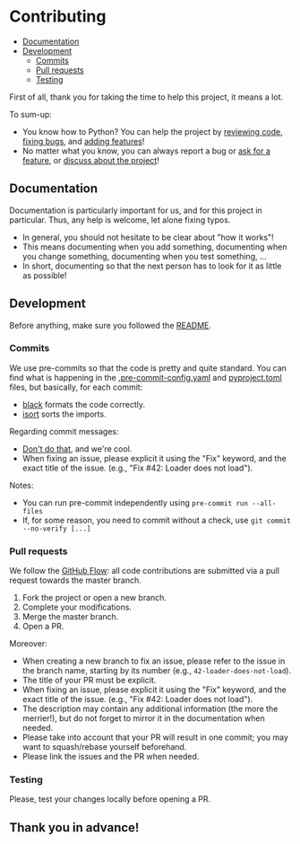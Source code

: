 # Contributing

- [Documentation](#documentation)
- [Development](#development)
  * [Commits](#commits)
  * [Pull requests](#pull-requests)
  * [Testing](#testing)

First of all, thank you for taking the time to help this project, it means a lot.

To sum-up:
* You know how to Python? You can help the project by [reviewing code](https://github.com/Amustache/Flask-Project-Base/pulls), [fixing bugs](https://github.com/Amustache/Flask-Project-Base/issues), and [adding features](https://github.com/Amustache/Flask-Project-Base/issues)!
* No matter what you know, you can always report a bug or [ask for a feature](https://github.com/Amustache/Flask-Project-Base/issues), or [discuss about the project](https://github.com/Amustache/Flask-Project-Base/discussions)!

## Documentation

Documentation is particularly important for us, and for this project in particular. Thus, any help is welcome, let alone fixing typos.

- In general, you should not hesitate to be clear about "how it works"!
- This means documenting when you add something, documenting when you change something, documenting when you test something, ...
- In short, documenting so that the next person has to look for it as little as possible!

## Development

Before anything, make sure you followed the [README](./README.md).

### Commits

We use pre-commits so that the code is pretty and quite standard. You can find what is happening in the [.pre-commit-config.yaml](./.pre-commit-config.yaml) and [pyproject.toml](./pyproject.toml) files, but basically, for each commit:

- [black](https://github.com/psf/black) formats the code correctly.
- [isort](https://pycqa.github.io/isort/) sorts the imports.

Regarding commit messages:
- [Don't do that](https://xkcd.com/1296/), and we're cool.
- When fixing an issue, please explicit it using the "Fix" keyword, and the exact title of the issue. (e.g., "Fix #42: Loader does not load").

Notes:

- You can run pre-commit independently using `pre-commit run --all-files`
- If, for some reason, you need to commit without a check, use `git commit --no-verify [...]`

### Pull requests

We follow the [GitHub Flow](https://docs.github.com/en/get-started/quickstart/github-flow): all code contributions are submitted via a pull request towards the master branch.

1. Fork the project or open a new branch.
3. Complete your modifications.
4. Merge the master branch.
5. Open a PR.

Moreover:
- When creating a new branch to fix an issue, please refer to the issue in the branch name, starting by its number (e.g., `42-loader-does-not-load`).
- The title of your PR must be explicit.
- When fixing an issue, please explicit it using the "Fix" keyword, and the exact title of the issue. (e.g., "Fix #42: Loader does not load").
- The description may contain any additional information (the more the merrier!), but do not forget to mirror it in the documentation when needed.
- Please take into account that your PR will result in one commit; you may want to squash/rebase yourself beforehand.
- Please link the issues and the PR when needed.

### Testing

Please, test your changes locally before opening a PR.

## Thank you in advance!
